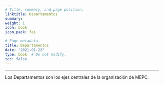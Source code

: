 ```yaml
---
# Title, summary, and page position.
linktitle: Departamentos
summary: 
weight: 1
icon: book
icon_pack: fas

# Page metadata.
title: Departamentos
date: "2021-01-22"
type: book  # Do not modify.
toc: false
---
```


---
Los Departamentos son los ejes centrales de la organización de MEPC. 